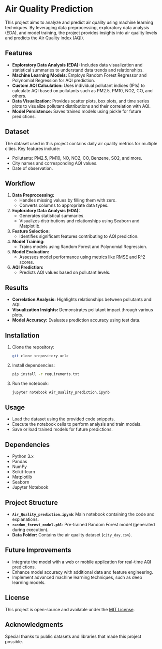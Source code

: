 # Air Quality Prediction

This project aims to analyze and predict air quality using machine learning techniques. By leveraging data preprocessing, exploratory data analysis (EDA), and model training, the project provides insights into air quality levels and predicts the Air Quality Index (AQI).

## Features
- **Exploratory Data Analysis (EDA):** Includes data visualization and statistical summaries to understand data trends and relationships.
- **Machine Learning Models:** Employs Random Forest Regressor and Polynomial Regression for AQI prediction.
- **Custom AQI Calculation:** Uses individual pollutant indices (IPIs) to calculate AQI based on pollutants such as PM2.5, PM10, NO2, CO, and others.
- **Data Visualization:** Provides scatter plots, box plots, and time series plots to visualize pollutant distributions and their correlation with AQI.
- **Model Persistence:** Saves trained models using pickle for future predictions.

## Dataset
The dataset used in this project contains daily air quality metrics for multiple cities. Key features include:
- Pollutants: PM2.5, PM10, NO, NO2, CO, Benzene, SO2, and more.
- City names and corresponding AQI values.
- Date of observation.

## Workflow
1. **Data Preprocessing:**
   - Handles missing values by filling them with zero.
   - Converts columns to appropriate data types.
2. **Exploratory Data Analysis (EDA):**
   - Generates statistical summaries.
   - Visualizes distributions and relationships using Seaborn and Matplotlib.
3. **Feature Selection:**
   - Identifies significant features contributing to AQI prediction.
4. **Model Training:**
   - Trains models using Random Forest and Polynomial Regression.
5. **Model Evaluation:**
   - Assesses model performance using metrics like RMSE and R^2 scores.
6. **AQI Prediction:**
   - Predicts AQI values based on pollutant levels.

## Results
- **Correlation Analysis:** Highlights relationships between pollutants and AQI.
- **Visualization Insights:** Demonstrates pollutant impact through various plots.
- **Model Accuracy:** Evaluates prediction accuracy using test data.

## Installation
1. Clone the repository:
   ```bash
   git clone <repository-url>
   ```
2. Install dependencies:
   ```bash
   pip install -r requirements.txt
   ```
3. Run the notebook:
   ```bash
   jupyter notebook Air_Quality_prediction.ipynb
   ```

## Usage
- Load the dataset using the provided code snippets.
- Execute the notebook cells to perform analysis and train models.
- Save or load trained models for future predictions.

## Dependencies
- Python 3.x
- Pandas
- NumPy
- Scikit-learn
- Matplotlib
- Seaborn
- Jupyter Notebook

## Project Structure
- **`Air_Quality_prediction.ipynb`**: Main notebook containing the code and explanations.
- **`random_forest_model.pkl`**: Pre-trained Random Forest model (generated during execution).
- **Data Folder:** Contains the air quality dataset (`city_day.csv`).

## Future Improvements
- Integrate the model with a web or mobile application for real-time AQI predictions.
- Enhance model accuracy with additional data and feature engineering.
- Implement advanced machine learning techniques, such as deep learning models.

## License
This project is open-source and available under the [MIT License](LICENSE).

## Acknowledgments
Special thanks to public datasets and libraries that made this project possible.



